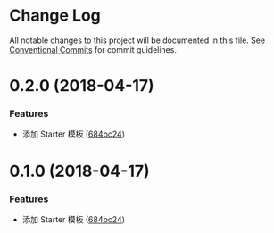 # Change Log

All notable changes to this project will be documented in this file.
See [Conventional Commits](https://conventionalcommits.org) for commit guidelines.

<a name="0.2.0"></a>
# 0.2.0 (2018-04-17)


### Features

* 添加 Starter 模板 ([684bc24](https://github.com/fjc0k/fir-ui/commit/684bc24))




<a name="0.1.0"></a>
# 0.1.0 (2018-04-17)


### Features

* 添加 Starter 模板 ([684bc24](https://github.com/fjc0k/fir-ui/commit/684bc24))
